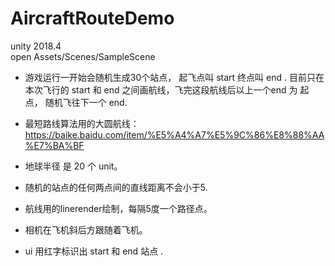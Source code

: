 # AircraftRouteDemo


unity 2018.4  
open Assets/Scenes/SampleScene

- 游戏运行一开始会随机生成30个站点， 起飞点叫 start 终点叫 end .  目前只在本次飞行的 start  和 end 之间画航线，飞完这段航线后以上一个end 为 起点， 随机飞往下一个 end.

- 最短路线算法用的大圆航线：https://baike.baidu.com/item/%E5%A4%A7%E5%9C%86%E8%88%AA%E7%BA%BF
- 地球半径 是 20 个 unit。
- 随机的站点的任何两点间的直线距离不会小于5.
- 航线用的linerender绘制，每隔5度一个路径点。
- 相机在飞机斜后方跟随着飞机。
- ui 用红字标识出 start 和 end 站点 .
